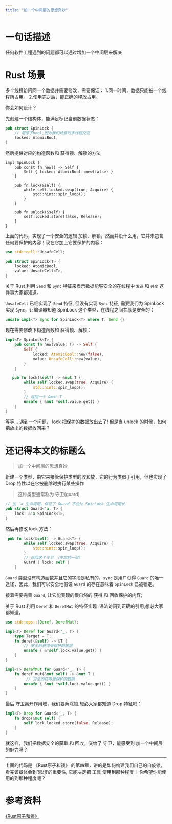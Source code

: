 ```yaml
---
title: "加一个中间层的思想真妙"
---
```


# 一句话描述
任何软件工程遇到的问题都可以通过增加一个中间层来解决

# Rust 场景
多个线程访问同一个数据并需要修改，需要保证：
1.同一时间，数据只能被一个线程所占用。
2.使用完之后，能正确的释放占用。

你会如何设计？

先创建一个结构体，能满足标记当前数据状态：
```rust
pub struct SpinLock {
	// 用原子bool,因为我们场景时多线程交互
    locked: AtomicBool,
}
```

然后提供对应的构造函数和 获得锁、解锁的方法
```
impl SpinLock {
    pub const fn new() -> Self {
        Self { locked: AtomicBool::new(false) }
    }

    pub fn lock(&self) {
        while self.locked.swap(true, Acquire) {
            std::hint::spin_loop();
        }
    }

    pub fn unlock(&self) {
        self.locked.store(false, Release);
    }
}
```

上面的代码，实现了一个安全的逻辑 加锁、解锁，然而并没什么用，它并未包含任何要保护的内容！现在它加上它要保护的内容：
```rust
use std::cell::UnsafeCell;

pub struct SpinLock<T> {
    locked: AtomicBool,
    value: UnsafeCell<T>,
}
```
关于 Rust 利用 `Send` 和 `Sync` 特征来表示数据能够安全的在线程中 `发送` 和 `共享` 这件事大家都知道。

`UnsafeCell` 已经实现了 `Send` 特征, 但没有实现 `Sync` 特征, 需要我们为 SpinLock 实现 `Sync`，让编译器知道 SpinLock 这个类型，在线程之间共享是安全的：
```rust
unsafe impl<T> Sync for SpinLock<T> where T: Send {}
```

现在需要修改下构造函数和 获得锁、解锁：
```rust
impl<T> SpinLock<T> {
    pub const fn new(value: T) -> Self {
        Self {
            locked: AtomicBool::new(false),
            value: UnsafeCell::new(value),
        }
    }

   pub fn lock(&self) -> &mut T {
        while self.locked.swap(true, Acquire) {
            std::hint::spin_loop();
        }
		// 返回一个 &mut T
        unsafe { &mut *self.value.get() }
    }
}
```

等等... 遇到一个问题， lock 把保护的数据放出去了!
但是当 unlock 的时候，如何把放出的数据收回来？

# 还记得本文的标题么
> 加一个中间层的思想真妙

新建一个类型，由它来接管保护类型的收和放，它的行为类似于引用，但也实现了 Drop 特性以在它被删除时执行某些操作
> 这种类型通常称为 守卫(guard)

```rust
// 加 `a 生命周期，保证了 Guard 不会比 SpinLock 生命周期长
pub struct Guard<'a, T> {
    lock: &'a SpinLock<T>,
}
```

然后再修改 lock 方法：
```rust
 pub fn lock(&self) -> Guard<T> {
        while self.locked.swap(true, Acquire) {
            std::hint::spin_loop();
        }
		// 返回这个守卫 （多加的一层）
        Guard { lock: self }
    }
```

`Guard` 类型没有构造函数并且它的字段是私有的，`sync` 是用户获得 `Guard` 的唯一途径，因此，我们可以安全地假设 `Guard` 的存在意味着 `SpinLock` 已被锁定。

接着需要完善 `Guard`, 让它能表现的很自然的 获得 和 回收保护的内容;

关于 Rust 利用 `Deref` 和 `DerefMut` 的特征实现`.`语法访问到正确的引用,想必大家都知道，

```rust
use std::ops::{Deref, DerefMut};

impl<T> Deref for Guard<'_, T> {
    type Target = T;
    fn deref(&self) -> &T {
        // 安全的获得受保护的数据
        unsafe { &*self.lock.value.get() }
    }
}

impl<T> DerefMut for Guard<'_, T> {
    fn deref_mut(&mut self) -> &mut T {
         // 安全的获得受保护的数据
        unsafe { &mut *self.lock.value.get() }
    }
}
```

最后 守卫离开作用域，我们要解除锁,想必大家都知道 Drop 特征吧：
```rust
impl<T> Drop for Guard<'_, T> {
    fn drop(&mut self) {
        self.lock.locked.store(false, Release);
    }
}
```
就这样，我们把数据安全的获取 和 回收，交给了 守卫，能感受到 加一个中间层的魅力吗？

---

上面的代码是 《Rust原子和锁》 的第四章，讲的是如何构建我们自己的自旋锁，看完该章体会到‘思想’的重要性, 它能决定把 工具 使用到那种程度！
你希望你能使用的到那种程度呢？

# 参考资料

[《Rust原子和锁》](https://atomics.rs/building-spinlock.html)
